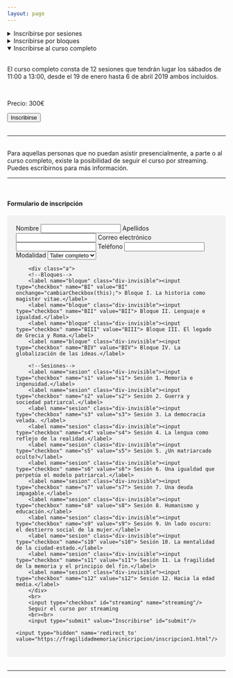 ```yaml
---
layout: page
---
```


<!--Para facilitar la asistencia se han pensado tres modalidades:-->

<details>
  <summary>Inscribirse por sesiones</summary>
  <br>
  <a href="../programa/B-I.html#sesion1">Sesión 1. Memoria e ingenuidad.</a><span class="dates-inscription">19 Enero</span><br>
  <a href="../programa/B-I.html#sesion2">Sesión 2. Guerra y sociedad patriarcal.</a><span class="dates-inscription">26 Enero </span><br>
  <a href="../programa/B-I.html#sesion3">Sesión 3. La democracia velada.</a><span class="dates-inscription">2 Febrero </span><br>
  <a href="../programa/B-II.html#sesion4">Sesión 4. La lengua como reflejo de la realidad.</a><span class="dates-inscription">9 Febrero </span><br>
  <a href="../programa/B-II.html#sesion5">Sesión 5. ¿Un matriarcado oculto?</a><span class="dates-inscription">16 Febrero </span><br>
  <a href="../programa/B-II.html#sesion6">Sesión 6. Una igualdad que perpetúa el modelo patriarcal.</a><span class="dates-inscription">23 Febrero </span><br>
  <a href="../programa/B-III.html#sesion7">Sesión 7. Una deuda impagable.</a><span class="dates-inscription">2 Marzo</span><br>
  <a href="../programa/B-III.html#sesion8">Sesión 8. Humanismo y educación.</a><span class="dates-inscription">9 Marzo </span><br>
  <a href="../programa/B-III.html#sesion9">Sesión 9. Un lado oscuro: el destierro social de la mujer.</a><span class="dates-inscription">16 Marzo </span><br>
  <a href="../programa/B-IV.html#sesion10">Sesión 10. La mentalidad de la ciudad-estado.</a><span class="dates-inscription">23 Marzo </span><br>
  <a href="../programa/B-IV.html#sesion11">Sesión 11. La fragilidad de la memoria y el principio del fin.</a><span class="dates-inscription">30 Marzo </span><br>
  <a href="../programa/B-IV.html#sesion12">Sesión 12. Hacia la edad media.</a><span class="dates-inscription">6 Abril</span><br><br>
  <p>Precio: 40€ por sesion.</p><button class="boton" onclick="cargarBoton(2)">Inscribirse</button>
  <br>
</details>

<details>
  <summary>Inscribirse por bloques</summary><br>
  <p>El curso está dividido en cuatro bloques, cada uno de ellos compuesto de tres sesiones. Es posible inscribirse a uno o varios bloques.</p>
  <a href="{{ site.baseurl }}{% link programa/B-I.md %}">Bloque I:La historia como <i>magister vitae</i>.</a><span class="dates-inscription">19 y 26 de enero, 2 de febrero</span><br>
  <a href="{{ site.baseurl }}{% link programa/B-II.md %}">Bloque II:Lenguaje e igualdad.</a> <span class="dates-inscription"> 9, 16 y 23 de febrero</span><br>
  <a href="{{ site.baseurl }}{% link programa/B-III.md %}">Bloque III: El legado de Grecia y Roma.</a> <span class="dates-inscription"> 2, 9 y 16 de marzo</span><br>
  <a href="{{ site.baseurl }}{% link programa/B-IV.md %}">Bloque IV: La globalización de las ideas.</a><span class="dates-inscription">23 y 30 de marzo, 6 abril</span><br><br>
  <p>Precio: 100€ por bloque.</p><button class="boton" onclick="cargarBoton(1)">Inscribirse</button>
  <br>
</details>

<details open>
  <summary>Inscribirse al curso completo</summary><br>
  <p>El curso completo consta de 12 sesiones que tendrán lugar los sábados de 11:00 a 13:00, desde el 19 de enero hasta 6 de abril 2019 ambos incluídos.</p><br>
  <p>Precio:  300€</p><button class="boton" onclick="cargarBoton(0)">Inscribirse</button>
  <br>

</details>

<br>
<hr>
<br>
<!--<img src="/assets/images/tuba.png" alt="Telégrafo acústico antigua grecia" /><br>-->
Para aquellas personas que no puedan asistir presencialmente, a parte o al curso completo, existe la posibilidad de seguir el curso por streaming. Puedes escribirnos para más información.
<hr>
<br>
<a id="formulario"></a>
<h4>Formulario de inscripción</h4 >
<div style="border-radius: 5px;background-color: #f2f2f2;padding: 20px;">
<form accept-charset="UTF-8" action="https://formcarry.com/s/5pYNQCAMaX1" method="post">
  <!-- the redirect_to is optional, the form will redirect to the referrer on submission -->
        <label for="nombre">Nombre</label>
        <input type="text" id="nombre" name="nombre" required/>
        <label for="apellidos">Apellidos</label>
        <input type="text" id="apellidos" name="apellidos" required/>
        <label for="email">Correo electrónico</label>
        <input type="email" id="email"  name="email" required/>
        <label for="telefono">Teléfono</label>
        <input type="tel" id="telefono" name="telefono"/>
        <label for="opcion">Modalidad</label>
        <select name="opcion" onchange="updateCheckBox(this)">
        <option value="todo" selected>Taller completo</option>
        <option value="bloques">Por bloques</option>
        <option value="sesiones">Por sesiones</option>
        <input type="hidden" name="_gotcha">
        </select>

        <div class="a">
        <!--Bloques-->
        <label name="bloque" class="div-invisible"><input type="checkbox" name="BI" value="BI" onchange="cambiarCheckbox(this);"> Bloque I. La historia como magister vitae.</label>
        <label name="bloque" class="div-invisible"><input type="checkbox" name="BII" value="BII"> Bloque II. Lenguaje e igualdad.</label>
        <label name="bloque" class="div-invisible"><input type="checkbox" name="BIII" value="BIII"> Bloque III. El legado de Grecia y Roma.</label>
        <label name="bloque" class="div-invisible"><input type="checkbox" name="BIV" value="BIV"> Bloque IV. La globalización de las ideas.</label>

        <!--Sesiones-->
        <label name="sesion" class="div-invisible"><input type="checkbox" name="s1" value="s1"> Sesión 1. Memoria e ingenuidad.</label>
        <label name="sesion" class="div-invisible"><input type="checkbox" name="s2" value="s2"> Sesión 2. Guerra y sociedad patriarcal.</label>
        <label name="sesion" class="div-invisible"><input type="checkbox" name="s3" value="s3"> Sesión 3. La democracia velada. </label>
        <label name="sesion" class="div-invisible"><input type="checkbox" name="s4" value="s4"> Sesión 4. La lengua como reflejo de la realidad.</label>
        <label name="sesion" class="div-invisible"><input type="checkbox" name="s5" value="s5"> Sesión 5. ¿Un matriarcado oculto?</label>
        <label name="sesion" class="div-invisible"><input type="checkbox" name="s6" value="s6"> Sesión 6. Una igualdad que perpetúa el modelo patriarcal.</label>
        <label name="sesion" class="div-invisible"><input type="checkbox" name="s7" value="s7"> Sesión 7. Una deuda impagable.</label>
        <label name="sesion" class="div-invisible"><input type="checkbox" name="s8" value="s8"> Sesión 8. Humanismo y educación.</label>
        <label name="sesion" class="div-invisible"><input type="checkbox" name="s9" value="s9"> Sesión 9. Un lado oscuro: el destierro social de la mujer.</label>
        <label name="sesion" class="div-invisible"><input type="checkbox" name="s10" value="s10"> Sesión 10. La mentalidad de la ciudad-estado.</label>
        <label name="sesion" class="div-invisible"><input type="checkbox" name="s11" value="s11"> Sesión 11. La fragilidad de la memoria y el principio del fin.</label>
        <label name="sesion" class="div-invisible"><input type="checkbox" name="s12" value="s12"> Sesión 12. Hacia la edad media.</label>
        </div>
        <br>
        <input type="checkbox" id="streaming" name="streaming"/>
        Seguir el curso por streaming
        <br><br>
        <input type="submit" value="Inscribirse" id="submit"/>

   <!-- the redirect_to is optional, the form will redirect to the referrer on submission -->

    <input type="hidden" name='redirect_to' value="https://fragilidadmemoria/inscripcion/inscripcion1.html"/>

</form></div>


<br>
<hr>
